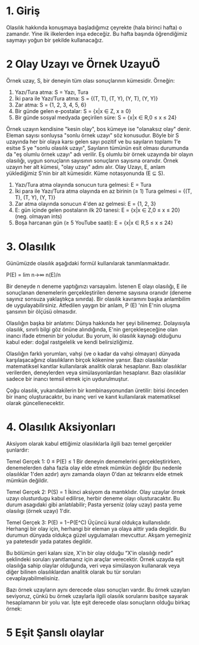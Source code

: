 # 1. Giriş
Olasılık hakkında konuşmaya başladığımız çeyrekte (hala birinci hafta) o zamandır. Yine ilk ilkelerden inşa edeceğiz. Bu hafta başında öğrendiğimiz saymayı yoğun bir şekilde kullanacağız.

# 2 Olay Uzayı ve Örnek UzayuÖ

Örnek uzay, S, bir deneyin tüm olası sonuçlarının kümesidir. Örneğin:

1. Yazı/Tura atma: S = Yazı, Tura
2. İki para ile Yazı/Tura atma: S = {(T, T), (T, Y), (Y, T), (Y, Y)}
3. Zar atma: S = {1, 2, 3, 4, 5, 6}
4. Bir günde gelen e-postalar: S = {x|x ∈ Z, x ≥ 0} 
5. Bir günde sosyal medyada geçirilen süre: S = {x|x ∈ R,0 ≤ x ≤ 24}

Örnek uzayın kendisine "kesin olay", bos kümeye ise "olanaksız olay" denir. Eleman sayısı sonluysa "sonlu örnek uzayı" söz konusudur. Böyle bir S uzayında her bir olaya karsı gelen sayı pozitif ve bu sayıların toplamı 1'e esitse S ye "sonlu olasılık uzayı",  Sayıların tümünün esit olması durumunda da "eş olumlu örnek uzayı" adı verilir. Eş olumlu bir örnek uzayında bir olayın olasılığı, uygun sonuçların sayısının sonuçların sayısına oranıdır.
Örnek uzayın her alt kümesi, "olay uzayı" adını alır.  Olay Uzayı, E, anlam yüklediğimiz S'nin bir alt kümesidir. Küme notasyonunda (E ⊆ S). 


1. Yazı/Tura atma olayında sonucun tura gelmesi: E = Tura
2. İki para ile Yazı/Tura atma olayında en az birinin (≥ 1) Tura gelmesi = {(T, T), (T, Y), (Y, T)}
3. Zar atma olayında sonucun 4'den az gelmesi: E = {1, 2, 3}
4. E: gün içinde gelen postaların ilk 20 tanesi: E = {x|x ∈ Z,0 ≤ x ≤ 20} (neg. olmayan ints)
5. Boşa harcanan gün (≥ 5 YouTube saati):  E = {x|x ∈ R,5 ≤ x ≤ 24}

# 3. Olasılık

Günümüzde olasılık aşağıdaki formül kullanılarak tanımlanmaktadır.

P(E) = lim n→∞ n(E)/n

Bir deneyde n deneme yaptığınızı varsayalım. İstenen E olayı olasılığı, E ile sonuçlanan denemelerin gerçekleştirilen deneme sayısına oranıdır (deneme sayınız sonsuza yaklaştıkça sınırda). Bir olasılık kavramını başka anlambilim de uygulayabilirsiniz. Atfedilen yaygın bir anlam, P (E) 'nin E'nin oluşma şansının bir ölçüsü olmasıdır.

Olasılığın başka bir anlatımı: Dünya hakkında her şeyi bilinemez. Dolayısıyla olasılık, sınırlı bilgi göz önüne alındığında, E'nin gerçekleşeceğine olan inancı ifade etmenin bir yoludur. Bu yorum, iki olasılık kaynağı olduğunu kabul eder: doğal rastgelelik ve kendi belirsizliğimiz.

Olasılığın farklı yorumları, vahşi (ve o kadar da vahşi olmayan) dünyada karşılaşacağınız olasılıkların birçok kökenine yansır. Bazı olasılıklar matematiksel kanıtlar kullanılarak analitik olarak hesaplanır. Bazı olasılıklar verilerden, deneylerden veya simülasyonlardan hesaplanır. Bazı olasılıklar sadece bir inancı temsil etmek için uydurulmuştur.

Çoğu olasılık, yukarıdakilerin bir kombinasyonundan üretilir: birisi önceden bir inanç oluşturacaktır, bu inanç veri ve kanıt kullanılarak matematiksel olarak güncellenecektir.

# 4. Olasılık Aksiyonları
Aksiyom olarak kabul ettiğimiz olasılıklarla ilgili bazı temel gerçekler şunlardır:

Temel Gerçek 1: 0 ≤ P(E) ≤ 1
Bir deneyin denemelerini gerçekleştirirken, denemelerden daha fazla olay elde etmek mümkün değildir (bu nedenle olasılıklar 1'den azdır) aynı zamanda olayın 0'dan az tekrarını elde etmek mümkün değildir.

Temel Gerçek 2: P(S) = 1
İkinci aksiyom da mantıklıdır. Olay uzaylar örnek uzayı olusturdugu kabul edilirse, herbir deneme olayı olusturacaktır. Bu durum asagıdaki gibi anlatılabilir; Pasta yerseniz (olay uzay) pasta yeme olasılıgı (örnek uzayı) 1'dir.

Temel Gerçek 3: P(E) = 1−P(E^C)
Üçüncü kural oldukça kullanıslıdır. Herhangi bir olay için, herhangi bir eleman ya olaya aittir yada degildir. Bu durumun dünyada oldukça güzel uygulamaları mevcuttur. Akşam yemeginiz ya patetesdir yada patates degildir. 


Bu bölümün geri kalanı size, X'in bir olay olduğu “X'in olasılığı nedir” şeklindeki soruları yanıtlamanız için araçlar verecektir. Örnek uzayda eşit olasılığa sahip olaylar olduğunda, veri veya simülasyon kullanarak veya diğer bilinen olasılıklardan analitik olarak bu tür soruları cevaplayabilmelisiniz. 

Bazı örnek uzayların aynı derecede olası sonuçları vardır. Bu örnek uzayları seviyoruz, çünkü bu örnek uzaylarla ilgili olasılık sorularını basitçe sayarak hesaplamanın bir yolu var. İşte eşit derecede olası sonuçların olduğu birkaç örnek:

# 5 Eşit Şanslı olaylar

